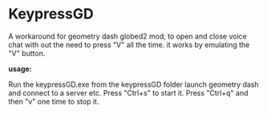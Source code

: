 # KeypressGD
A workaround for geometry dash globed2 mod,
to open and close voice chat with out the need to press "V" all the time.
it works by emulating the "V" button.

**usage:**

Run the keypressGD.exe from the keypressGD folder
launch geometry dash and connect to a server etc.
Press "Ctrl+s" to start it.
Press "Ctrl+q" and then "v" one time to stop it.
